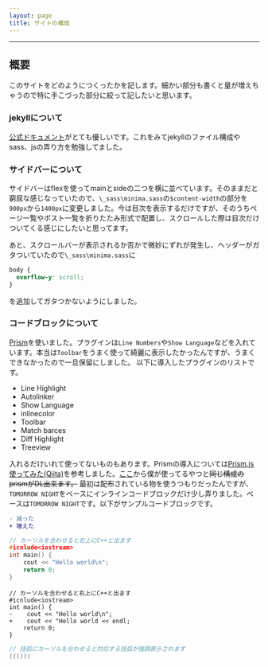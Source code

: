 ```yaml
---
layout: page
title: サイトの構成
---
```


---

## 概要
このサイトをどのようにつくったかを記します。細かい部分も書くと量が増えちゃうので特に手こづった部分に絞って記したいと思います。

### jekyllについて
[公式ドキュメント](http://jekyllrb-ja.github.io/)がとても優しいです。これをみてjekyllのファイル構成やsass、jsの弄り方を勉強してました。

### サイドバーについて
サイドバーはflexを使ってmainとsideの二つを横に並べています。そのままだと窮屈な感じなっていたので、`\_sass\minima.sass`の`$content-width`の部分を`900px`から`1400px`に変更しました。今は目次を表示するだけですが、そのうちページ一覧やポスト一覧を折りたたみ形式で配置し、スクロールした際は目次だけついてくる感じにしたいと思ってます。

あと、スクロールバーが表示されるか否かで微妙にずれが発生し、ヘッダーがガタついていたので`\_sass\minima.sass`に
```css
body {
  overflow-y: scroll;
}
```
を追加してガタつかないようにしました。

### コードブロックについて
[Prism](https://prismjs.com/download.html#themes=prism&languages=markup+css+clike+javascript)を使いました。プラグインは`Line Numbers`や`Show Language`などを入れています。本当は`Toolbar`をうまく使って綺麗に表示したかったんですが、うまくできなかったので一旦保留にしました。
以下に導入したプラグインのリストです。
- Line Highlight
- Autolinker
- Show Language
- inlinecolor
- Toolbar
- Match barces
- Diff Highlight
- Treeview

入れるだけいれて使ってないものもあります。Prismの導入については[Prism.js 使ってみた(Qiita)](https://qiita.com/taqumo/items/825c862517ba9d8567a1)を参考しました。[ここ](https://prismjs.com/download.html#themes=prism-tomorrow&languages=markup+css+clike+javascript+bash+bison+brainfuck+c+cpp+css-extras+diff+git+java+json+json5+latex+nginx+ocaml+perl+prolog+python+ruby+yaml&plugins=line-highlight+line-numbers+autolinker+show-language+inline-color+toolbar+match-braces+diff-highlight+treeview)から僕が使ってるやつと~~同じ構成のprismがDL出来ます。~~ 最初は配布されている物を使うつもりだったんですが、`TOMORROW NIGHT`をベースにインラインコードブロックだけ少し弄りました。ベースは`TOMORROW NIGHT`です。以下がサンプルコードブロックです。

```diff
- 減った
+ 増えた
```
```cpp
// カーソルを合わせると右上にC++と出ます
#icnlude<iostream>
int main() {
    cout << "Hello world\n";
    return 0;
}
```
```diff-cpp
// カーソルを合わせると右上にC++と出ます
#icnlude<iostream>
int main() {
-    cout << "Hello world\n";
+    cout << "Hello world << endl;
    return 0;
}
```

```cpp
// 括弧にカーソルを合わせると対応する括弧が強調表示されます
((()))
```